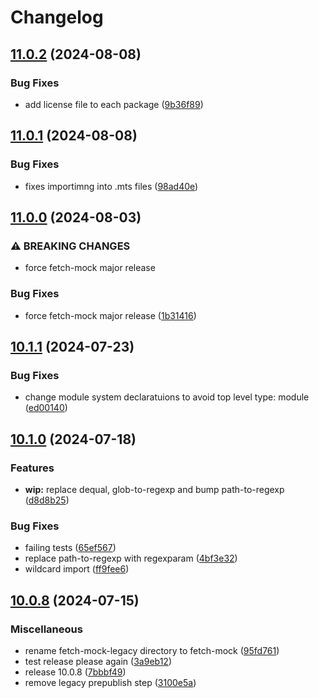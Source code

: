 # Changelog

## [11.0.2](https://github.com/wheresrhys/fetch-mock/compare/fetch-mock-v11.0.1...fetch-mock-v11.0.2) (2024-08-08)


### Bug Fixes

* add license file to each package ([9b36f89](https://github.com/wheresrhys/fetch-mock/commit/9b36f892ed19cd381b1f8ebbd94a28773637b9ec))

## [11.0.1](https://github.com/wheresrhys/fetch-mock/compare/fetch-mock-v11.0.0...fetch-mock-v11.0.1) (2024-08-08)


### Bug Fixes

* fixes importimng into .mts files ([98ad40e](https://github.com/wheresrhys/fetch-mock/commit/98ad40ee5351f1f2f16edf1bbcc626ce94d0d629))

## [11.0.0](https://github.com/wheresrhys/fetch-mock/compare/fetch-mock-v10.1.1...fetch-mock-v11.0.0) (2024-08-03)


### ⚠ BREAKING CHANGES

* force fetch-mock major release

### Bug Fixes

* force fetch-mock major release ([1b31416](https://github.com/wheresrhys/fetch-mock/commit/1b314167607b15887feba2f6124a9af9cca81c47))

## [10.1.1](https://github.com/wheresrhys/fetch-mock/compare/fetch-mock-v10.1.0...fetch-mock-v10.1.1) (2024-07-23)


### Bug Fixes

* change module system declaratuions to avoid top level type: module ([ed00140](https://github.com/wheresrhys/fetch-mock/commit/ed001407792a12b5fec94013aafccbb4bbb63a87))

## [10.1.0](https://github.com/wheresrhys/fetch-mock/compare/fetch-mock-v10.0.8...fetch-mock-v10.1.0) (2024-07-18)


### Features

* **wip:** replace dequal, glob-to-regexp and bump path-to-regexp ([d8d8b25](https://github.com/wheresrhys/fetch-mock/commit/d8d8b259fffbd01a03d5c5bf2768ee48797b68bb))


### Bug Fixes

* failing tests ([65ef567](https://github.com/wheresrhys/fetch-mock/commit/65ef5678ba23c53d27f3b165fe25020d96c498db))
* replace path-to-regexp with regexparam ([4bf3e32](https://github.com/wheresrhys/fetch-mock/commit/4bf3e32f852ffc169ca354288eff86737e131480))
* wildcard import ([ff9fee6](https://github.com/wheresrhys/fetch-mock/commit/ff9fee634db8b019f1384e44d13b4121bc2d62bb))

## [10.0.8](https://github.com/wheresrhys/fetch-mock/compare/fetch-mock-v10.0.8-alpha.1...fetch-mock-v10.0.8) (2024-07-15)


### Miscellaneous

* rename fetch-mock-legacy directory to fetch-mock ([95fd761](https://github.com/wheresrhys/fetch-mock/commit/95fd76115e0bfb979c9ee52a59613a3f52b1a6d6))
* test release please again ([3a9eb12](https://github.com/wheresrhys/fetch-mock/commit/3a9eb1292f81c3872bc57e91c6a436cf6fddfb80))
* release 10.0.8 ([7bbbf49](https://github.com/wheresrhys/fetch-mock/commit/7bbbf49aaa19e7fe2c97f86452bf153933ed5345))
* remove legacy prepublish step ([3100e5a](https://github.com/wheresrhys/fetch-mock/commit/3100e5a659a5436a583e4e56cd668a54b47bfb8f))

